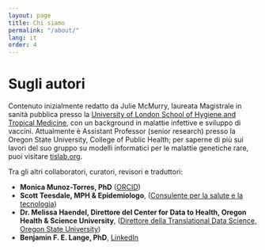 ```yaml
---
layout: page
title: Chi siamo
permalink: "/about/"
lang: it
order: 4
---
```

# Sugli autori

Contenuto inizialmente redatto da Julie McMurry, laureata Magistrale in sanità pubblica presso la [University of London School of Hygiene and Tropical Medicine](http://lshtm.ac.uk/), con un background in malattie infettive e sviluppo di vaccini. Attualmente è Assistant Professor (senior research) presso la Oregon State University, College of Public Health; per saperne di più sui lavori del suo gruppo su modelli informatici per le malattie genetiche rare, puoi visitare [tislab.org](http://tislab.org/).

Tra gli altri collaboratori, curatori, revisori e traduttori:

- **Monica Munoz-Torres, PhD** ([ORCID](https://orcid.org/0000-0001-8430-6039))
- **Scott Teesdale, MPH & Epidemiologo**, ([Consulente per la salute e la tecnologia](https://www.linkedin.com/in/scottteesdale/))
- **Dr. Melissa Haendel, Direttore del Center for Data to Health, Oregon Health & Science University**, ([Direttore della Translational Data Science, Oregon State University](https://tislab.org/))
- **Benjamin F. E. Lange, PhD**, [LinkedIn](https://www.linkedin.com/in/dr-benjamin-f-e-lange-a609b838)

